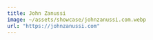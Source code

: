 ```yaml
---
title: John Zanussi
image: ~/assets/showcase/johnzanussi.com.webp
url: "https://johnzanussi.com"
---
```

